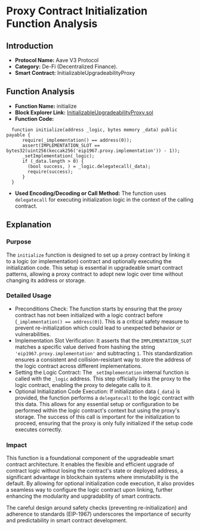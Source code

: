 # Proxy Contract Initialization Function Analysis

## Introduction

- **Protocol Name:** Aave V3 Protocol
- **Category:** De-Fi (Decentralized Finance).
- **Smart Contract:** InitializableUpgradeabilityProxy‎

## Function Analysis

- **Function Name:** initialize
- **Block Explorer Link:** [InitializableUpgradeabilityProxy.sol](https://etherscan.io/address/0xa700b4eb416be35b2911fd5dee80678ff64ff6c9#code)
- **Function Code:** 
```solidity
  function initialize(address _logic, bytes memory _data) public payable {
      require(_implementation() == address(0));
      assert(IMPLEMENTATION_SLOT == bytes32(uint256(keccak256('eip1967.proxy.implementation')) - 1));
      _setImplementation(_logic);
      if (_data.length > 0) {
        (bool success, ) = _logic.delegatecall(_data);
        require(success);
      }
  }
```
- **Used Encoding/Decoding or Call Method:** The function uses `delegatecall` for executing initialization logic in the context of the calling contract.

## Explanation

### Purpose

The `initialize` function is designed to set up a proxy contract by linking it to a logic (or implementation) contract and optionally executing the initialization code. This setup is essential in upgradeable smart contract patterns, allowing a proxy contract to adopt new logic over time without changing its address or storage.

### Detailed Usage

- Preconditions Check: The function starts by ensuring that the proxy contract has not been initialized with a logic contract before (`_implementation() == address(0)`). This is a critical safety measure to prevent re-initialization which could lead to unexpected behavior or vulnerabilities.
- Implementation Slot Verification: It asserts that the `IMPLEMENTATION_SLOT` matches a specific value derived from hashing the string `'eip1967.proxy.implementation'` and subtracting `1`. This standardization ensures a consistent and collision-resistant way to store the address of the logic contract across different implementations.
- Setting the Logic Contract: The `_setImplementation` internal function is called with the `_logic` address. This step officially links the proxy to the logic contract, enabling the proxy to delegate calls to it.
- Optional Initialization Code Execution: If initialization data (`_data`) is provided, the function performs a `delegatecall` to the logic contract with this data. This allows for any essential setup or configuration to be performed within the logic contract's context but using the proxy's storage. The success of this call is important for the initialization to proceed, ensuring that the proxy is only fully initialized if the setup code executes correctly.

### Impact

This function is a foundational component of the upgradeable smart contract architecture. It enables the flexible and efficient upgrade of contract logic without losing the contract's state or deployed address, a significant advantage in blockchain systems where immutability is the default. By allowing for optional initialization code execution, it also provides a seamless way to configure the logic contract upon linking, further enhancing the modularity and upgradability of smart contracts.

The careful design around safety checks (preventing re-initialization) and adherence to standards (EIP-1967) underscores the importance of security and predictability in smart contract development.
